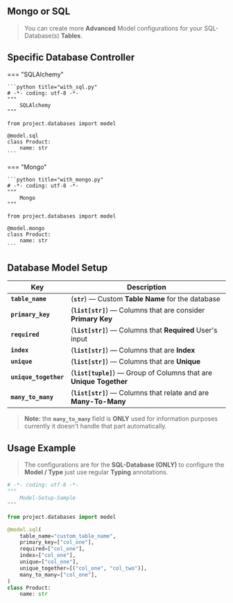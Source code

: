 ## **Mongo** or **SQL**

> You can create more **Advanced** Model configurations for your SQL-Database(s) **Tables**.

## Specific **Database** Controller

=== "SQLAlchemy"

    ```python title="with_sql.py"
    # -*- coding: utf-8 -*-
    """
        SQLAlchemy
    """

    from project.databases import model

    @model.sql
    class Product:
        name: str
    ```

=== "Mongo"

    ```python title="with_mongo.py"
    # -*- coding: utf-8 -*-
    """
        Mongo
    """

    from project.databases import model

    @model.mongo
    class Product:
        name: str
    ```

## Database **Model** Setup

| Key                   | Description                                                         |
| --------------------- | ------------------------------------------------------------------- |
| **`table_name`**      | (**`str`**) — Custom **Table Name** for the database                |
| **`primary_key`**     | (**`list[str]`**) — Columns that are consider **Primary Key**       |
| **`required`**        | (**`list[str]`**) — Columns that **Required** User's input          |
| **`index`**           | (**`list[str]`**) — Columns that are **Index**                      |
| **`unique`**          | (**`list[str]`**) — Columns that are **Unique**                     |
| **`unique_together`** | (**`list[tuple]`**) — Group of Columns that are **Unique Together** |
| **`many_to_many`**    | (**`list[str]`**) — Columns that relate and are **Many-To-Many**    |

> **Note:** the **`many_to_many`** field is **ONLY** used for information purposes currently it doesn't handle that part automatically.

## Usage **Example**

> The configurations are for the **SQL-Database (ONLY)** to configure the **Model / Type** just use regular **Typing** annotations.

```python title="model-setup-sample.py"
# -*- coding: utf-8 -*-
"""
    Model-Setup-Sample
"""

from project.databases import model

@model.sql(
    table_name="custom_table_name",
    primary_key=["col_one"],
    required=["col_one"],
    index=["col_one"],
    unique=["col_one"],
    unique_together=[("col_one", "col_two")],
    many_to_many=["col_one"],
)
class Product:
    name: str
```
